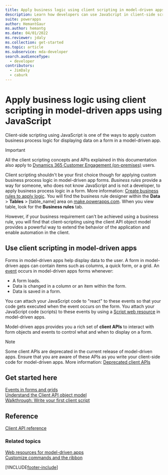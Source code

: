 ```yaml
---
title: Apply business logic using client scripting in model-driven apps using JavaScript | Microsoft Docs
description: Learn how developers can use JavaScript in client-side scripts to apply custom business logic in model-driven apps.
suite: powerapps
author: HemantGaur
ms.author: hemantg
ms.date: 04/01/2022
ms.reviewer: jdaly
ms.collection: get-started
ms.topic: article
ms.subservice: mda-developer
search.audienceType: 
  - developer
contributors: 
  - JimDaly
  - caburk
---
```


# Apply business logic using client scripting in model-driven apps using JavaScript

Client-side scripting using JavaScript is one of the ways to apply custom business process logic for displaying data on a form in a model-driven app.

> [!IMPORTANT]
> All the client scripting concepts and APIs explained in this documentation also apply to [Dynamics 365 Customer Engagement (on-premises)](/dynamics365/customerengagement/on-premises/overview) users.

Client scripting shouldn't be your first choice though for applying custom business process logic in model-driven app forms. *Business rules* provide a way for someone, who does not know JavaScript and is not a developer, to apply business process logic in a form. More information: [Create business rules to apply logic](../../maker/model-driven-apps/create-business-rules-recommendations-apply-logic-form.md). You will find the business rule designer within the **Data** > **Tables** > [table_name] area on [make.powerapps.com](https://make.powerapps.com?utm_source=padocs&utm_medium=linkinadoc&utm_campaign=referralsfromdoc). When you view table, look for the **Business rules** tab.

However, if your business requirement can't be achieved using a business rule, you will find that client-scripting using the client API object model provides a powerful way to extend the behavior of the application and enable automation in the client.

## Use client scripting in model-driven apps

Forms in model-driven apps help display data to the user. A form in model-driven apps can contain items such as columns, a quick form, or a grid. An [event](clientapi/events-forms-grids.md) occurs in model-driven apps forms whenever:

- A form loads.
- Data is changed in a column or an item within the form.
- Data is saved in a form.

You can attach your JavaScript code to "react" to these events so that your code gets executed when the event occurs on the form. You attach your JavaScript code (scripts) to these events by using a [Script web resource](script-jscript-web-resources.md) in model-driven apps. 

Model-driven apps provides you a rich set of **client APIs** to interact with form objects and events to control what and when to display on a form.

> [!NOTE]
> Some client APIs are deprecated in the current release of model-driven apps. Ensure that you are aware of these APIs as you write your client-side code for model-driven apps. More information: [Deprecated client APIs](/dynamics365/get-started/whats-new/customer-engagement/important-changes-coming#some-client-apis-are-deprecated)

## Get started here

[Events in forms and grids](clientapi/events-forms-grids.md)<br/>
[Understand the Client API object model](clientapi/understand-clientapi-object-model.md)<br/>
[Walkthrough: Write your first client script](clientapi/walkthrough-write-your-first-client-script.md)

## Reference

[Client API reference](clientapi/reference.md)


### Related topics

[Web resources for model-driven apps](web-resources.md)<br/>
[Customize commands and the ribbon](customize-commands-ribbon.md)<br/>




[!INCLUDE[footer-include](../../includes/footer-banner.md)]
